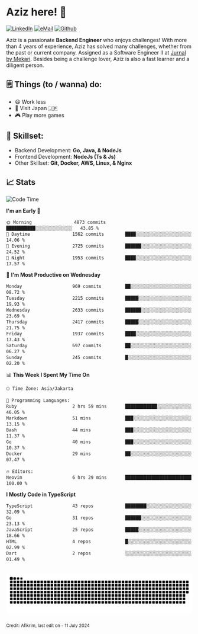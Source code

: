 # Aziz here! 👋

[![LinkedIn](https://img.shields.io/static/v1?message=afikrim&logo=linkedin&label=&color=0077B5&logoColor=white&labelColor=&style=for-the-badge)](https://www.linkedin.com/in/afikrim)
[![eMail](https://img.shields.io/static/v1?message=afikrim10@gmail.com&logo=gmail&label=&color=D14836&logoColor=white&labelColor=&style=for-the-badge)](mailto:afikrim10@gmail.com)
[![Github](https://komarev.com/ghpvc/?username=afikrim&label=Visitors&style=for-the-badge)](https://www.github.com/afikrim)

<!--Introduction-->
Aziz is a passionate **Backend Engineer** who enjoys challenges! With more than 4 years of experience, Aziz has solved many challenges, whether from the past or current company. Assigned as a Software Engineer II at [Jurnal by Mekari](https://jurnal.id). Besides being a challenge lover, Aziz is also a fast learner and a diligent person.

<!--Things TODO-->
## 🗒️ Things (to / wanna) do:

- 😆 Work less
- 🚀 Visit Japan 🇯🇵
- 🎮 Play more games

<!--Skillset-->
## 🏅 Skillset:

- Backend Development: **Go, Java, & NodeJs**
- Frontend Development: **NodeJs (Ts & Js)**
- Other Skillset: **Git, Docker, AWS, Linux, & Nginx**

## 📈 Stats  

<!--START_SECTION:waka-->
![Code Time](http://img.shields.io/badge/Code%20Time-2%2C083%20hrs%201%20min-blue)

**I'm an Early 🐤** 

```text
🌞 Morning                4873 commits        ███████████░░░░░░░░░░░░░░   43.85 % 
🌆 Daytime                1562 commits        ████░░░░░░░░░░░░░░░░░░░░░   14.06 % 
🌃 Evening                2725 commits        ██████░░░░░░░░░░░░░░░░░░░   24.52 % 
🌙 Night                  1953 commits        ████░░░░░░░░░░░░░░░░░░░░░   17.57 % 
```
📅 **I'm Most Productive on Wednesday** 

```text
Monday                   969 commits         ██░░░░░░░░░░░░░░░░░░░░░░░   08.72 % 
Tuesday                  2215 commits        █████░░░░░░░░░░░░░░░░░░░░   19.93 % 
Wednesday                2633 commits        ██████░░░░░░░░░░░░░░░░░░░   23.69 % 
Thursday                 2417 commits        █████░░░░░░░░░░░░░░░░░░░░   21.75 % 
Friday                   1937 commits        ████░░░░░░░░░░░░░░░░░░░░░   17.43 % 
Saturday                 697 commits         ██░░░░░░░░░░░░░░░░░░░░░░░   06.27 % 
Sunday                   245 commits         █░░░░░░░░░░░░░░░░░░░░░░░░   02.20 % 
```


📊 **This Week I Spent My Time On** 

```text
🕑︎ Time Zone: Asia/Jakarta

💬 Programming Languages: 
Ruby                     2 hrs 59 mins       ████████████░░░░░░░░░░░░░   46.05 % 
Markdown                 51 mins             ███░░░░░░░░░░░░░░░░░░░░░░   13.15 % 
Bash                     44 mins             ███░░░░░░░░░░░░░░░░░░░░░░   11.37 % 
Go                       40 mins             ███░░░░░░░░░░░░░░░░░░░░░░   10.37 % 
Docker                   29 mins             ██░░░░░░░░░░░░░░░░░░░░░░░   07.47 % 

🔥 Editors: 
Neovim                   6 hrs 29 mins       █████████████████████████   100.00 % 
```

**I Mostly Code in TypeScript** 

```text
TypeScript               43 repos            ████████░░░░░░░░░░░░░░░░░   32.09 % 
Go                       31 repos            ██████░░░░░░░░░░░░░░░░░░░   23.13 % 
JavaScript               25 repos            █████░░░░░░░░░░░░░░░░░░░░   18.66 % 
HTML                     4 repos             █░░░░░░░░░░░░░░░░░░░░░░░░   02.99 % 
Dart                     2 repos             ░░░░░░░░░░░░░░░░░░░░░░░░░   01.49 % 
```




<!--END_SECTION:waka-->


<br clear="both">

<div align="center">
  <img src="https://raw.githubusercontent.com/afikrim/afikrim/output/snake.svg" alt="Snake animation" />
</div>


<sub>Credit: Afikrim, last edit on - 11 July 2024</sub>
